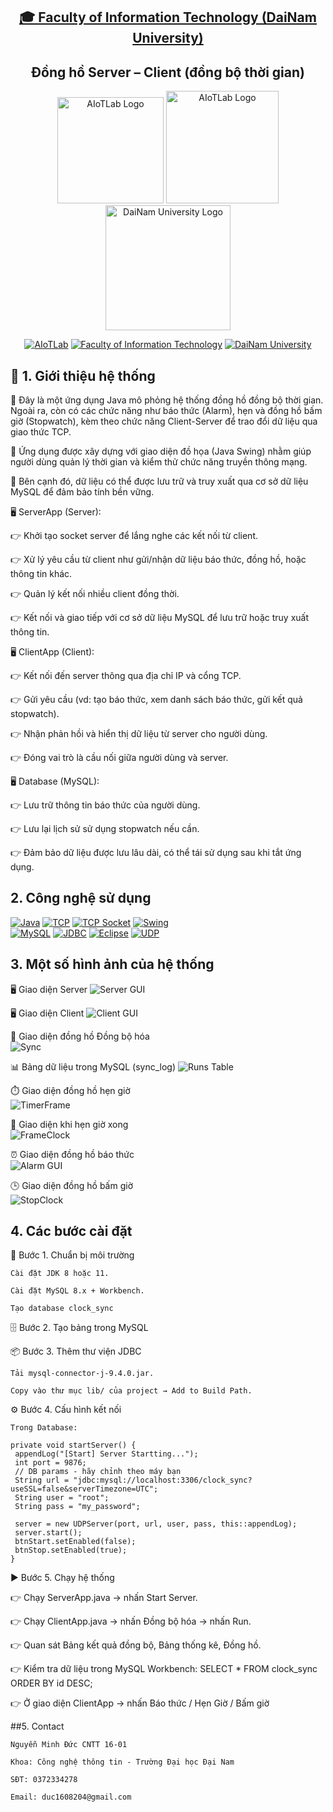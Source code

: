 <h2 align="center">
    <a href="https://dainam.edu.vn/vi/khoa-cong-nghe-thong-tin">
    🎓 Faculty of Information Technology (DaiNam University)
    </a>
</h2>
<h2 align="center">
   Đồng hồ Server – Client (đồng bộ thời gian)
</h2>
<div align="center">
    <p align="center">
        <img src="docs/aiotlab_logo.png" alt="AIoTLab Logo" width="170"/>
        <img src="docs/fitdnu_logo.png" alt="AIoTLab Logo" width="180"/>
        <img src="docs/dnu_logo.png" alt="DaiNam University Logo" width="200"/>
    </p>

[![AIoTLab](https://img.shields.io/badge/AIoTLab-green?style=for-the-badge)](https://www.facebook.com/DNUAIoTLab)
[![Faculty of Information Technology](https://img.shields.io/badge/Faculty%20of%20Information%20Technology-blue?style=for-the-badge)](https://dainam.edu.vn/vi/khoa-cong-nghe-thong-tin)
[![DaiNam University](https://img.shields.io/badge/DaiNam%20University-orange?style=for-the-badge)](https://dainam.edu.vn)

</div>

## 📖 1. Giới thiệu hệ thống 

📌 Đây là một ứng dụng Java mô phỏng hệ thống đồng hồ đồng bộ thời gian. Ngoài ra, còn có các chức năng như báo thức (Alarm), hẹn  và đồng hồ bấm giờ (Stopwatch), kèm theo chức năng Client-Server để trao đổi dữ liệu qua giao thức TCP.

📌 Ứng dụng được xây dựng với giao diện đồ họa (Java Swing) nhằm giúp người dùng quản lý thời gian và kiểm thử chức năng truyền thông mạng.
    
📌 Bên cạnh đó, dữ liệu có thể được lưu trữ và truy xuất qua cơ sở dữ liệu MySQL để đảm bảo tính bền vững.

🖥️ ServerApp (Server):

👉 Khởi tạo socket server để lắng nghe các kết nối từ client.

👉 Xử lý yêu cầu từ client như gửi/nhận dữ liệu báo thức, đồng hồ, hoặc thông tin khác.

👉 Quản lý kết nối nhiều client đồng thời.

👉 Kết nối và giao tiếp với cơ sở dữ liệu MySQL để lưu trữ hoặc truy xuất thông tin.

🖥️ ClientApp (Client):

👉 Kết nối đến server thông qua địa chỉ IP và cổng TCP.

👉 Gửi yêu cầu (vd: tạo báo thức, xem danh sách báo thức, gửi kết quả stopwatch).

👉 Nhận phản hồi và hiển thị dữ liệu từ server cho người dùng.

👉 Đóng vai trò là cầu nối giữa người dùng và server.

🖥️ Database (MySQL):

👉 Lưu trữ thông tin báo thức của người dùng.

👉 Lưu lại lịch sử sử dụng stopwatch nếu cần.

👉 Đảm bảo dữ liệu được lưu lâu dài, có thể tái sử dụng sau khi tắt ứng dụng.

## 2. Công nghệ sử dụng

[![Java](https://img.shields.io/badge/Java-ED8B00?style=for-the-badge&logo=openjdk&logoColor=white)](https://www.oracle.com/java/technologies/javase-downloads.html) 
[![TCP](https://img.shields.io/badge/TCP-0088CC?style=for-the-badge&logo=socketdotio&logoColor=white)](https://en.wikipedia.org/wiki/Transmission_Control_Protocol)
[![TCP Socket](https://img.shields.io/badge/TCP%20Socket-00599C?style=for-the-badge&logo=wireshark&logoColor=white)](https://www.geeksforgeeks.org/socket-programming-in-java/)
[![Swing](https://img.shields.io/badge/Java%20Swing-007396?style=for-the-badge&logo=java&logoColor=white)](https://docs.oracle.com/javase/tutorial/uiswing/)  
[![MySQL](https://img.shields.io/badge/MySQL-4479A1?style=for-the-badge&logo=mysql&logoColor=white)](https://www.mysql.com/) 
[![JDBC](https://img.shields.io/badge/JDBC%20Connector-CC0000?style=for-the-badge&logo=java&logoColor=white)](https://dev.mysql.com/downloads/connector/j/) 
[![Eclipse](https://img.shields.io/badge/Eclipse-2C2255?style=for-the-badge&logo=eclipseide&logoColor=white)](https://www.eclipse.org/) 
[![UDP](https://img.shields.io/badge/UDP%20Socket-00599C?style=for-the-badge&logo=socket.io&logoColor=white)](https://docs.oracle.com/javase/tutorial/networking/datagrams/) 




## 3. Một số hình ảnh của hệ thống

 🖥️ Giao diện Server
![Server GUI](docs/Server.png)

🖥️ Giao diện Client
![Client GUI](docs/Client.png)

🔄 Giao diện đồng hồ Đồng bộ hóa  
![Sync](docs/Sync.png)

📊 Bảng dữ liệu trong MySQL (sync_log)
![Runs Table](docs/TableMySQL.png)

⏱️ Giao diện đồng hồ hẹn giờ  
![TimerFrame](docs/TimerFrame.png)

👥 Giao diện khi hẹn giờ xong  
![FrameClock](docs/FrameClock.png)

⏰ Giao diện đồng hồ báo thức  
![Alarm GUI](docs/Alarm.png)

🕒 Giao diện đồng hồ bấm giờ  
![StopClock](docs/StopClock.png)

## 4. Các bước cài đặt
🔧 Bước 1. Chuẩn bị môi trường

    Cài đặt JDK 8 hoặc 11.

    Cài đặt MySQL 8.x + Workbench.

    Tạo database clock_sync
🗄️ Bước 2. Tạo bảng trong MySQL

📦 Bước 3. Thêm thư viện JDBC

    Tải mysql-connector-j-9.4.0.jar.

    Copy vào thư mục lib/ của project → Add to Build Path.
⚙️ Bước 4. Cấu hình kết nối

    Trong Database:

    private void startServer() {
     appendLog("[Start] Server Startting...");
     int port = 9876; 
     // DB params - hãy chỉnh theo máy bạn
     String url = "jdbc:mysql://localhost:3306/clock_sync?useSSL=false&serverTimezone=UTC";
     String user = "root";
     String pass = "my_password";

     server = new UDPServer(port, url, user, pass, this::appendLog);
     server.start();
     btnStart.setEnabled(false);
     btnStop.setEnabled(true);
    }

▶️ Bước 5. Chạy hệ thống

👉  Chạy ServerApp.java → nhấn Start Server.

👉  Chạy ClientApp.java → nhấn Đồng bộ hóa → nhấn Run.

👉  Quan sát Bảng kết quả đồng bộ, Bảng thống kê, Đồng hồ.

👉  Kiểm tra dữ liệu trong MySQL Workbench:
        SELECT * FROM clock_sync ORDER BY id DESC;
        
👉  Ở giao diện ClientApp → nhấn Báo thức / Hẹn Giờ / Bấm giờ      


##5. Contact

    Nguyễn Minh Đức CNTT 16-01

    Khoa: Công nghệ thông tin - Trường Đại học Đại Nam 

    SĐT: 0372334278

    Email: duc1608204@gmail.com


    
